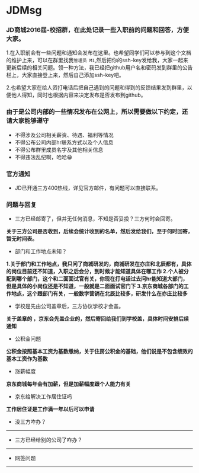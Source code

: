 # JDMsg

### JD商城2016届-校招群，在此处记录一些入职前的问题和回答，方便大家。

1.在入职前会有一些问题和通知会发布在这里。也希望同学们可以参与到这个文档的维护上来，可以在群里找我`管理员 M1`,然后把你的ssh-key发给我，大家一起来更新后续的相关问题。领一种方法，我已经把github用户名和密码发到群里的公告栏上，大家直接登上来，然后自己添加ssh-key吧。

2.也希望大家在给人资打电话后把自己遇到的问题和得到的反馈结果发到群里，以便他人得知，同时也根据内容来决定发布是否发布到github。

### 由于是公司内部的一些情况发布在公网上，所以需要做以下约定，还请大家能够遵守

* 不得涉及公司相关薪资、待遇、福利等情况
* 不得公布公司内部hr联系方式以及个人信息
* 不得公布群里成员名字及其他相关信息
* 不得违法乱纪啊，哈哈😁

### 官方通知

* JD已开通三方400热线，详见官方邮件，有问题可以直接联系。

### 问题与回复

* 三方已经邮寄了，但并无任何消息，不知是否妥投？三方何时会回寄。

 **关于三方公司是否收到，后续会统计收到的名单，然后发给我们，至于何时回寄，暂无时间表。**

* 部门和工作地点未知？

 **1.关于部门和工作地点，我只问了商城研发的，商城研发在亦庄和北辰都有，具体的岗位目前还不知道，入职之后会分，到时候才能知道具体在哪工作
 2.个人被分配到哪个部门，这个和二面面试官有关，你现在打电话过去问hr能知道大部门，但是具体的小岗位还是不知道，一般就是二面面试官门下
 3.京东商城各部门的工作地点，这个跟部门有关，一般数字营销在北辰比较多，研发什么在亦庄比较多**

* 学校是先由公司盖章后，三方协议学校才会盖。

 **关于盖章的 ，京东会先盖企业的，然后寄回给我们到学校盖，具体时间安排后续通知**

* 公积金问题

 **公积金按照基本工资为基数缴纳，关于住房公积金的基础，他们说是不包含绩效的基本工资作为基数**
 
* 涨薪幅度

 **京东商城每年会有加薪，但是加薪幅度跟个人能力有关**
 
* 京东给解决工作居住证吗

 **工作居住证是工作满一年以后可以申请**
 
* 没三方咋办？

 ****

* 三方已经给别的公司了咋办？

 **** 
 
* 网签问题

 ****


